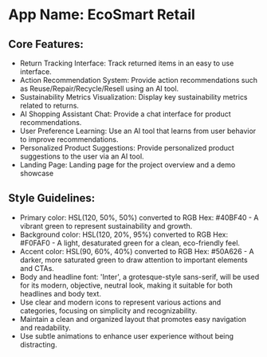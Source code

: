 # **App Name**: EcoSmart Retail

## Core Features:

- Return Tracking Interface: Track returned items in an easy to use interface.
- Action Recommendation System: Provide action recommendations such as Reuse/Repair/Recycle/Resell using an AI tool.
- Sustainability Metrics Visualization: Display key sustainability metrics related to returns.
- AI Shopping Assistant Chat: Provide a chat interface for product recommendations.
- User Preference Learning: Use an AI tool that learns from user behavior to improve recommendations.
- Personalized Product Suggestions: Provide personalized product suggestions to the user via an AI tool.
- Landing Page: Landing page for the project overview and a demo showcase

## Style Guidelines:

- Primary color: HSL(120, 50%, 50%) converted to RGB Hex: #40BF40 - A vibrant green to represent sustainability and growth.
- Background color: HSL(120, 20%, 95%) converted to RGB Hex: #F0FAF0 - A light, desaturated green for a clean, eco-friendly feel.
- Accent color: HSL(90, 60%, 40%) converted to RGB Hex: #50A626 - A darker, more saturated green to draw attention to important elements and CTAs.
- Body and headline font: 'Inter', a grotesque-style sans-serif, will be used for its modern, objective, neutral look, making it suitable for both headlines and body text.
- Use clear and modern icons to represent various actions and categories, focusing on simplicity and recognizability.
- Maintain a clean and organized layout that promotes easy navigation and readability.
- Use subtle animations to enhance user experience without being distracting.